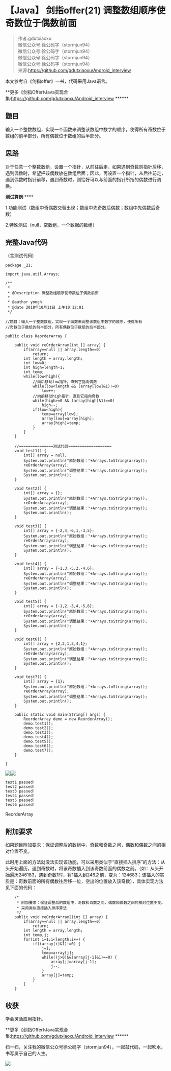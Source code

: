 # 【Java】 剑指offer(21) 调整数组顺序使奇数位于偶数前面  
  
> 作者:gdutxiaoxu<br/> 微信公众号:徐公码字（stormjun94）<br/>微信公众号:徐公码字（stormjun94）<br/>微信公众号:徐公码字（stormjun94）<br/>微信公众号:徐公码字（stormjun94）<br/>来源:https://github.com/gdutxiaoxu/Android_interview

本文参考自《剑指offer》一书，代码采用Java语言。

**更多《剑指Offer》Java实现合集:https://github.com/gdutxiaoxu/Android_interview ******

## 题目

输入一个整数数组，实现一个函数来调整该数组中数字的顺序，使得所有奇数位于数组的前半部分，所有偶数位于数组的后半部分。

## 思路

对于任意一个整数数组，设置一个指针，从前往后走，如果遇到奇数则指针后移，遇到偶数时，希望把该偶数放在数组后面；因此，再设置一个指针，从后往前走，遇到偶数时指针前移，遇到奇数时，则恰好可以与前面的指针所指的偶数进行调换。

**测试算例** ****

1.功能测试（数组中奇偶数交替出现；数组中先奇数后偶数；数组中先偶数后奇数）

2.特殊测试（null，空数组，一个数据的数组）

## **完整Java代码**

（含测试代码)

    
    
    package _21;
    
    import java.util.Arrays;
    
    /**
     * 
     * @Description 调整数组顺序使奇数位于偶数前面 
     *
     * @author yongh
     * @date 2018年10月11日 上午10:12:01
     */
    
    //题目：输入一个整数数组，实现一个函数来调整该数组中数字的顺序，使得所有
    //奇数位于数组的前半部分，所有偶数位于数组的后半部分。
    
    public class ReorderArray {
    	
        public void reOrderArray(int [] array) {
            if(array==null || array.length==0)
                return;
            int length = array.length;
            int low=0;
            int high=length-1;
            int temp;
            while(low<high){
            	//向后移动low指针，直到它指向偶数
                while(low<length && (array[low]&1)!=0)
                    low++;
                //向前移动high指针，直到它指向奇数
                while(high>=0 && (array[high]&1)==0)
                    high--;
                if(low<high){               
                    temp=array[low];
                    array[low]=array[high];
                    array[high]=temp;
                }
            }
        }
        
        //===============测试代码===================
        void test1() {
        	int[] array = null;
        	System.out.println("原始数组："+Arrays.toString(array));
        	reOrderArray(array);
        	System.out.println("调整结果："+Arrays.toString(array));
        	System.out.println();
        }
        
        void test2() {
        	int[] array = {};
        	System.out.println("原始数组："+Arrays.toString(array));
        	reOrderArray(array);
        	System.out.println("调整结果："+Arrays.toString(array));
        	System.out.println();
        }
        
        void test3() {
        	int[] array = {-2,4,-6,1,-3,5};
        	System.out.println("原始数组："+Arrays.toString(array));
        	reOrderArray(array);
        	System.out.println("调整结果："+Arrays.toString(array));
        	System.out.println();
        }
        
        void test4() {
        	int[] array = {-1,3,-5,2,-4,6};
        	System.out.println("原始数组："+Arrays.toString(array));
        	reOrderArray(array);
        	System.out.println("调整结果："+Arrays.toString(array));
        	System.out.println();
        }
        
        void test5() {
        	int[] array = {-1,2,-3,4,-5,6};
        	System.out.println("原始数组："+Arrays.toString(array));
        	reOrderArray(array);
        	System.out.println("调整结果："+Arrays.toString(array));
        	System.out.println();
        }
        
        void test6() {
        	int[] array = {2,2,1,3,4,1};
        	System.out.println("原始数组："+Arrays.toString(array));
        	reOrderArray(array);
        	System.out.println("调整结果："+Arrays.toString(array));
        	System.out.println();
        }
        
        void test7() {
        	int[] array = {1};
        	System.out.println("原始数组："+Arrays.toString(array));
        	reOrderArray(array);
        	System.out.println("调整结果："+Arrays.toString(array));
        	System.out.println();
        }
        
    	public static void main(String[] args) {
    		ReorderArray demo = new ReorderArray();
    		demo.test1();
    		demo.test2();
    		demo.test3();
    		demo.test4();
    		demo.test5();
    		demo.test6();
    		demo.test7();
    	}
    
    }
    

![](https://images.cnblogs.com/OutliningIndicators/ContractedBlock.gif)![](https://images.cnblogs.com/OutliningIndicators/ExpandedBlockStart.gif)

    
    
    test1 passed!
    test2 passed!
    test3 passed!
    test4 passed!
    test5 passed!
    test6 passed!

ReorderArray

## 附加要求

如果题目附加要求：保证调整后的数组中，奇数和奇数之间，偶数和偶数之间的相对位置不变。

此时用上面的方法就没法实现该功能，可以采用类似于“直接插入排序”的方法：从头开始遍历，遇到奇数时，将该奇数插入到该奇数前面的偶数之前。（如：从头开始遍历246183，遇到奇数1时，将1插入到246之前，变为：124683；该插入的实质是：奇数前面的所有偶数往后移一位，空出的位置放入该奇数），具体实现方法见下面的代码：

    
    
        /*
         * 附加要求：保证调整后的数组中，奇数和奇数之间，偶数和偶数之间的相对位置不变。
         * 采用类似直接插入排序算法
         */
        public void reOrderArray2(int [] array) {
        	if(array==null || array.length==0)
                return;
        	int length = array.length;
        	int temp,j;
        	for(int i=1;i<length;i++) {
        		if((array[i]&1)!=0) {
        			j=i;
        			temp=array[j];
        			while((j>0)&&(array[j-1]&1)==0) {
        				array[j]=array[j-1];
        				j--;
        			}
        			array[j]=temp;
        		}
        	}
        }
    

## **收获**

学会灵活应用指针。

**更多《剑指Offer》Java实现合集:https://github.com/gdutxiaoxu/Android_interview ******

扫一扫，关注我的微信公众号徐公码字（stormjun94），一起敲代码，一起吹水，书写属于自己的人生。

![](https://raw.githubusercontent.com/gdutxiaoxu/blog_pic/master/offer/20200722234908.png)